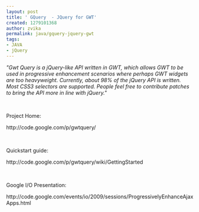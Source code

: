 ```yaml
---
layout: post
title: ' GQuery  - JQuery for GWT'
created: 1279101368
author: zvika
permalink: java/gquery-jquery-gwt
tags:
- JAVA
- jQuery
---
```

<p><em>&quot;Gwt Query is a jQuery-like API written in GWT, which allows GWT to be  used in progressive enhancement scenarios where perhaps GWT widgets are  too heavyweight.  </em><em>Currently, about 98%  of the jQuery API is  written. Most CSS3 selectors are  supported. People feel free to  contribute patches to bring the API more in line with jQuery.&quot;</em></p>
<p>&nbsp;</p>
<p>Project Home:</p>
<p>http://code.google.com/p/gwtquery/</p>
<p>&nbsp;</p>
<p>Quickstart guide:</p>
<p>http://code.google.com/p/gwtquery/wiki/GettingStarted</p>
<p>&nbsp;</p>
<p>Google I/O Presentation:</p>
<p>http://code.google.com/events/io/2009/sessions/ProgressivelyEnhanceAjaxApps.html</p>
